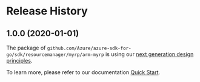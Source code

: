 # Release History

## 1.0.0 (2020-01-01)

The package of `github.com/Azure/azure-sdk-for-go/sdk/resourcemanager/myrp/arm-myrp` is using our [next generation design principles](https://azure.github.io/azure-sdk/general_introduction.html).

To learn more, please refer to our documentation [Quick Start](https://aka.ms/azsdk/go/mgmt).